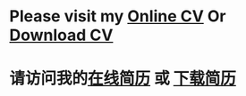 # Please visit my [Online CV](http://jerryzheng.me) Or [Download CV](https://raw.githubusercontent.com/RaGNaroK0301/RaGNaroK0301.github.io/master/resume/CV-JerryZheng.pdf)
# 请访问我的[在线简历](http://jerryzheng.me) 或 [下载简历](https://raw.githubusercontent.com/RaGNaroK0301/RaGNaroK0301.github.io/master/resume/%E7%AE%80%E5%8E%86-%E9%83%91%E6%99%B4%E7%8F%91.pdf)

